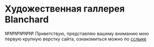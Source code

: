 # Художественная галлерея Blanchard
№№№№№№ Приветствую, представляю вашему вниманию мою первую крупную верстку сайта, ознакомиться можно по [сслыке](https://rshuva1ov.github.io/blanchard-gallery/)

